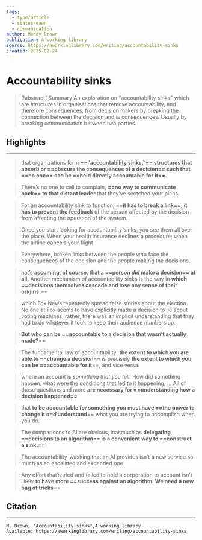 ```yaml
---
tags:
  - type/article
  - status/dawn
  - communication
author: Mandy Brown
publication: A working library
source: https://aworkinglibrary.com/writing/accountability-sinks
created: 2025-02-24
---
```

# Accountability sinks

> [!abstract] Summary
> An exploration on "accountability sinks" which are structures in organisations that remove accountability, and therefore consequences, from decision makers by breaking the connection between the decision and is consequences. Usually by breaking communication between two parties.
## Highlights
---
> that organizations form **==“accountability sinks,”== structures that absorb or ==obscure the consequences of a decision== such that ==no one== can be ==held directly accountable for it==.**

> There’s no one to call to complain, **==no way to communicate back== to that distant leader** that they’ve scotched your plans.

> For an accountability sink to function, ==**it has to break a link==; it has to prevent the feedback** of the person affected by the decision from affecting the operation of the system.

> Once you start looking for accountability sinks, you see them all over the place. When your health insurance declines a procedure; when the airline cancels your flight

> Everywhere, broken links between the people who face the consequences of the decision and the people making the decisions.

> hat’s **assuming, of course, that a ==person _did_ make a decision== at all.** Another mechanism of accountability sinks is the way in **which ==decisions themselves cascade and lose any sense of their origins.**==

> which Fox News repeatedly spread false stories about the election. No one at Fox seems to have explicitly made a decision to lie about voting machines; rather, there was an implicit understanding that they had to do whatever it took to keep their audience numbers up.

> **But who can be ==accountable to a decision that wasn’t actually made?**==

> The fundamental law of accountability: **the extent to which you are able to ==change a decision**== is precisely **the extent to which you can be ==accountable for it**==, and vice versa.

> where an account is _something that you tell._ How did something happen, what were the conditions that led to it happening, … All of those questions and more **are necessary for ==understanding how a decision happened==**

> that **to be accountable for something you must have ==the power to change it _and_ understand**== what you are trying to accomplish when you do.

> The comparisons to AI are obvious, inasmuch as **delegating ==decisions to an algorithm== is a convenient way to ==construct a sink.==**

> The accountability-washing that an AI provides isn’t a new service so much as an escalated and expanded one.

> Any effort that’s tried and failed to hold a corporation to account isn’t likely **to have more ==success against an algorithm. We need a new bag of tricks**==
## Citation
---
```
M. Brown, "Accountability sinks",A working library.
Available: https://aworkinglibrary.com/writing/accountability-sinks
```
